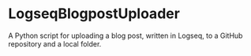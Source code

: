 # LogseqBlogpostUploader
A Python script for uploading a blog post, written in Logseq, to a GitHub repository and a local folder.
